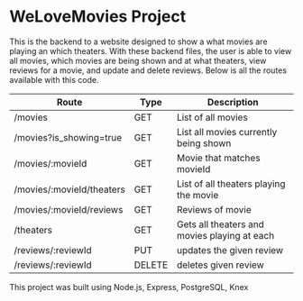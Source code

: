 # WeLoveMovies Project

This is the backend to a website designed to show a what movies are playing an which theaters. With these backend files, the user is able to view all movies, which movies are being shown and at what theaters, view reviews for a movie, and update and delete reviews. Below is all the routes available with this code.

| Route                     | Type   | Description                                  |
| ------------------------- | ------ | -------------------------------------------- |
| /movies                   | GET    | List of all movies                           |
| /movies?is_showing=true   | GET    | List all movies currently being shown        |
| /movies/:movieId          | GET    | Movie that matches movieId                   |
| /movies/:movieId/theaters | GET    | List of all theaters playing the movie       |
| /movies/:movieId/reviews  | GET    | Reviews of movie                             |
| /theaters                 | GET    | Gets all theaters and movies playing at each |
| /reviews/:reviewId        | PUT    | updates the given review                     |
| /reviews/:reviewId        | DELETE | deletes given review                         |

This project was built using Node.js, Express, PostgreSQL, Knex
